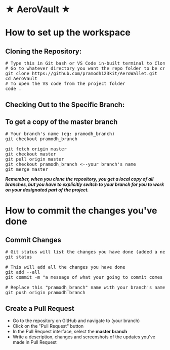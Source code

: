 # ★ AeroVault ★  

# How to set up the workspace    

## Cloning the Repository:
<pre>
# Type this in Git bash or VS Code in-built terminal to Clone the master branch
# Go to whatever directory you want the repo folder to be created through the terminal your using
git clone https://github.com/pramodh123kit/AeroWallet.git
cd AeroVault
# To open the VS code from the project folder
code .
</pre>
  


## Checking Out to the Specific Branch:
## To get a copy of the master branch
<pre>
# Your branch's name (eg: pramodh_branch)
git checkout pramodh_branch

git fetch origin master
git checkout master
git pull origin master 
git checkout pramodh_branch <--your branch's name
git merge master
</pre>



***Remember, when you clone the repository, you get a local copy of all branches, but you have to explicitly switch to your branch for you to work on your designated part of the project.***

# How to commit the changes you've done  

## Commit Changes
<pre>
# Git status will list the changes you have done (added a new file, deleted a file, updated a file)
git status
  
# This will add all the changes you have done
git add --all
git commit -m "a message of what your going to commit comes here" 
  
# Replace this "pramodh_branch" name with your branch's name
git push origin pramodh_branch 
</pre>

## Create a Pull Request
* Go to the repository on GitHub and navigate to (your branch)
* Click on the "Pull Request" button
* In the Pull Request interface, select the **master branch**
* Write a description, changes and screenshots of the updates you've made in Pull Request
